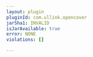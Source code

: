 ```yaml
---
layout: plugin
pluginId: com.ullink.opencover
jarSha1: INVALID
isJarAvailable: true
error: NONE
violations: []

---
```

